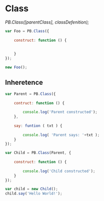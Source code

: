 # Class

*PB.Class([parentClass], classDefenition);*

~~~js
var Foo = PB.Class({
	
	construct: function () {
		
		
	}
});

new Foo();
~~~

## Inheretence

~~~js
var Parent = PB.Class({
	
	contruct: function () {
		
		console.log('Parent constructed');
	},
	
	say: funtion ( txt ) {
		
		console.log( 'Parent says: '+txt );
	}
});

var Child = PB.Class(Parent, {
	
	construct: function () {
		
		console.log('Child constructed');
	}
});

var child = new Child();
child.say('Hello World!');
~~~